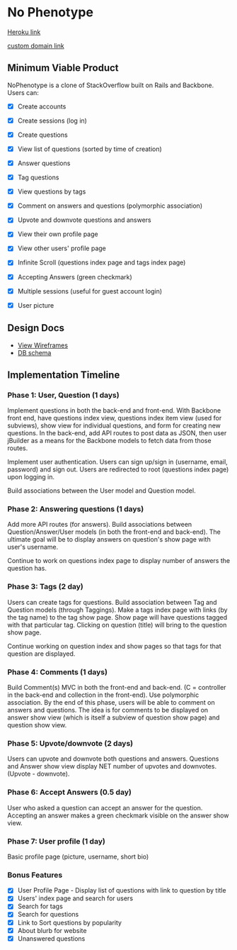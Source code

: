 # No Phenotype

[Heroku link][heroku]

[heroku]: https://no-phenotype.herokuapp.com/

[custom domain link][custom]

[custom]: http://www.no-phenotype.com/


## Minimum Viable Product
NoPhenotype is a clone of StackOverflow built on Rails and Backbone. Users can:

<!-- This is a Markdown checklist. Use it to keep track of your progress! -->

- [X] Create accounts
- [X] Create sessions (log in)
- [X] Create questions
- [X] View list of questions (sorted by time of creation)
- [X] Answer questions
- [X] Tag questions
- [X] View questions by tags
- [X] Comment on answers and questions (polymorphic association)
- [X] Upvote and downvote questions and answers
- [X] View their own profile page
- [X] View other users' profile page
- [X] Infinite Scroll (questions index page and tags index page)
- [X] Accepting Answers (green checkmark)
- [X] Multiple sessions (useful for guest account login)
- [X] User picture


## Design Docs
* [View Wireframes][views]
* [DB schema][schema]

[views]: ./docs/views.md
[schema]: ./docs/schema.md

## Implementation Timeline

### Phase 1: User, Question (1 days)
Implement questions in both the back-end and front-end. With
Backbone front end, have questions index view, questions index item view
(used for subviews), show view for individual questions, and form for creating
new questions.
In the back-end, add API routes to post data as JSON, then user jBuilder
as a means for the Backbone models to fetch data from those routes.

Implement user authentication. Users can sign up/sign in
(username, email, password) and sign out. Users are redirected to root (questions index
page) upon logging in.

Build associations between the User model and Question model.


### Phase 2: Answering questions (1 days)
Add more API routes (for answers). Build associations between Question/Answer/User
models (in both the front-end and back-end).
The ultimate goal will be to display answers on question's show page with
user's username.

Continue to work on questions index page to display number of answers the question
has.


### Phase 3: Tags (2 day)
Users can create tags for questions.
Build association between Tag and Question models (through Taggings).
Make a tags index page with links (by the tag name) to the tag show page.
Show page will have questions tagged with that particular tag. Clicking on question
(title) will bring to the question show page.

Continue working on question index and show pages so that tags for that question
are displayed.


### Phase 4: Comments (1 days)
Build Comment(s) MVC in both the front-end and back-end.
(C = controller in the back-end and collection in the front-end). Use polymorphic
association.
By the end of this phase, users will be able to comment on answers and questions.
The idea is for comments to be displayed on answer show view (which is itself a subview of question show page) and question show view.


### Phase 5: Upvote/downvote (2 days)
Users can upvote and downvote both questions and answers. Questions and Answer
show view display NET number of upvotes and downvotes. (Upvote - downvote).

### Phase 6: Accept Answers (0.5 day)
User who asked a question can accept an answer for the question. Accepting
an answer makes a green checkmark visible on the answer show view.

### Phase 7: User profile (1 day)
Basic profile page (picture, username, short bio)


### Bonus Features
- [X] User Profile Page - Display list of questions with link to question by title
- [X] Users' index page and search for users
- [X] Search for tags
- [X] Search for questions
- [X] Link to Sort questions by popularity
- [X] About blurb for website
- [X] Unanswered questions
